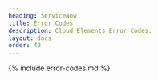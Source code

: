```yaml
---
heading: ServiceNow
title: Error Codes
description: Cloud Elements Error Codes.
layout: docs
order: 40
---
```


{% include error-codes.md %}
